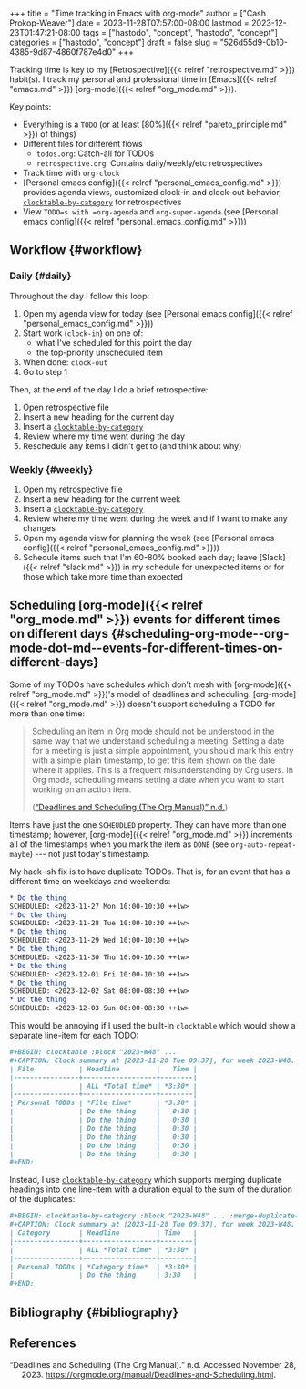 +++
title = "Time tracking in Emacs with org-mode"
author = ["Cash Prokop-Weaver"]
date = 2023-11-28T07:57:00-08:00
lastmod = 2023-12-23T01:47:21-08:00
tags = ["hastodo", "concept", "hastodo", "concept"]
categories = ["hastodo", "concept"]
draft = false
slug = "526d55d9-0b10-4385-9d87-4860f787e4d0"
+++

Tracking time is key to my [Retrospective]({{< relref "retrospective.md" >}}) habit(s). I track my personal and professional time in [Emacs]({{< relref "emacs.md" >}}) [org-mode]({{< relref "org_mode.md" >}}).

Key points:

-   Everything is a `TODO` (or at least [80%]({{< relref "pareto_principle.md" >}}) of things)
-   Different files for different flows
    -   `todos.org`: Catch-all for TODOs
    -   `retrospective.org`: Contains daily/weekly/etc retrospectives
-   Track time with `org-clock`
-   [Personal emacs config]({{< relref "personal_emacs_config.md" >}}) provides agenda views, customized clock-in and clock-out behavior, [`clocktable-by-category`](https://github.com/cashpw/clocktable-by-category) for retrospectives
-   View `TODO=s with =org-agenda` and `org-super-agenda` (see [Personal emacs config]({{< relref "personal_emacs_config.md" >}}))


## Workflow {#workflow}


### Daily {#daily}

Throughout the day I follow this loop:

1.  Open my agenda view for today (see [Personal emacs config]({{< relref "personal_emacs_config.md" >}}))
2.  Start work (`clock-in`) on one of:
    -   what I've scheduled for this point the day
    -   the top-priority unscheduled item
3.  When done: `clock-out`
4.  Go to step 1

Then, at the end of the day I do a brief retrospective:

1.  Open retrospective file
2.  Insert a new heading for the current day
3.  Insert a [`clocktable-by-category`](https://github.com/cashpw/clocktable-by-category)
4.  Review where my time went during the day
5.  Reschedule any items I didn't get to (and think about why)


### Weekly {#weekly}

1.  Open my retrospective file
2.  Insert a new heading for the current week
3.  Insert a [`clocktable-by-category`](https://github.com/cashpw/clocktable-by-category)
4.  Review where my time went during the week and if I want to make any changes
5.  Open my agenda view for planning the week (see [Personal emacs config]({{< relref "personal_emacs_config.md" >}}))
6.  Schedule items such that I'm 60-80% booked each day; leave [Slack]({{< relref "slack.md" >}}) in my schedule for unexpected items or for those which take more time than expected


## Scheduling [org-mode]({{< relref "org_mode.md" >}}) events for different times on different days {#scheduling-org-mode--org-mode-dot-md--events-for-different-times-on-different-days}

Some of my TODOs have schedules which don't mesh with [org-mode]({{< relref "org_mode.md" >}})'s model of deadlines and scheduling. [org-mode]({{< relref "org_mode.md" >}}) doesn't support scheduling a TODO for more than one time:

> Scheduling an item in Org mode should not be understood in the same way that we understand scheduling a meeting. Setting a date for a meeting is just a simple appointment, you should mark this entry with a simple plain timestamp, to get this item shown on the date where it applies. This is a frequent misunderstanding by Org users. In Org mode, scheduling means setting a date when you want to start working on an action item.
>
> (<a href="#citeproc_bib_item_1">“Deadlines and Scheduling (The Org Manual)” n.d.</a>)

Items have just the one `SCHEUDLED` property. They can have more than one timestamp; however, [org-mode]({{< relref "org_mode.md" >}}) increments all of the timestamps when you mark the item as `DONE` (see `org-auto-repeat-maybe`) --- not just today's timestamp.

My hack-ish fix is to have duplicate TODOs. That is, for an event that has a different time on weekdays and weekends:

```org
* Do the thing
SCHEDULED: <2023-11-27 Mon 10:00-10:30 ++1w>
* Do the thing
SCHEDULED: <2023-11-28 Tue 10:00-10:30 ++1w>
* Do the thing
SCHEDULED: <2023-11-29 Wed 10:00-10:30 ++1w>
* Do the thing
SCHEDULED: <2023-11-30 Thu 10:00-10:30 ++1w>
* Do the thing
SCHEDULED: <2023-12-01 Fri 10:00-10:30 ++1w>
* Do the thing
SCHEDULED: <2023-12-02 Sat 08:00-08:30 ++1w>
* Do the thing
SCHEDULED: <2023-12-03 Sun 08:00-08:30 ++1w>
```

This would be annoying if I used the built-in `clocktable` which would show a separate line-item for each TODO:

```org
#+BEGIN: clocktable :block "2023-W48" ...
#+CAPTION: Clock summary at [2023-11-28 Tue 09:37], for week 2023-W48.
| File           | Headline         |   Time |
|----------------+------------------+--------|
|                | ALL *Total time* | *3:30* |
|----------------+------------------+--------|
| Personal TODOs | *File time*      | *3:30* |
|                | Do the thing     |   0:30 |
|                | Do the thing     |   0:30 |
|                | Do the thing     |   0:30 |
|                | Do the thing     |   0:30 |
|                | Do the thing     |   0:30 |
|                | Do the thing     |   0:30 |
#+END:
```

Instead, I use [`clocktable-by-category`](https://github.com/cashpw/clocktable-by-category) which supports merging duplicate headings into one line-item with a duration equal to the sum of the duration of the duplicates:

```org
#+BEGIN: clocktable-by-category :block "2023-W48" ... :merge-duplicate-headlines t
#+CAPTION: Clock summary at [2023-11-28 Tue 09:37], for week 2023-W48.
| Category       | Headline         | Time   |
|----------------+------------------+--------|
|                | ALL *Total time* | *3:30* |
|----------------+------------------+--------|
| Personal TODOs | *Category time*  | *3:30* |
|                | Do the thing     | 3:30   |
#+END:
```


## Bibliography {#bibliography}

## References

<style>.csl-entry{text-indent: -1.5em; margin-left: 1.5em;}</style><div class="csl-bib-body">
  <div class="csl-entry"><a id="citeproc_bib_item_1"></a>“Deadlines and Scheduling (The Org Manual).” n.d. Accessed November 28, 2023. <a href="https://orgmode.org/manual/Deadlines-and-Scheduling.html">https://orgmode.org/manual/Deadlines-and-Scheduling.html</a>.</div>
</div>
